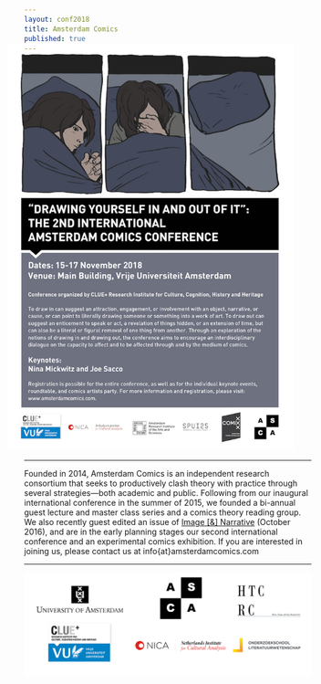 ```yaml
---
layout: conf2018
title: Amsterdam Comics
published: true
---
```


<a href="conferences/fall2018/schedule/">
	<img src="conferences/fall2018/img/Drawing_Yourself_In_and_Out_of_It_POSTER-sm.jpg" alt="" style="width: 750px; margin-left: -30px; margin-top: -30px;"/>
</a>

----

Founded in 2014, Amsterdam Comics is an independent research consortium that seeks to productively clash theory with practice through several strategies—both academic and public. Following from our inaugural international conference in the summer of 2015, we founded a bi-annual guest lecture and master class series and a comics theory reading group. We also recently guest edited an issue of [Image [&] Narrative](http://www.imageandnarrative.be/index.php/imagenarrative/issue/view/79) (October 2016), and are in the early planning stages our second international conference and an experimental comics exhibition. If you are interested in joining us, please contact us at info{at}amsterdamcomics.com

----

<img src="img/logos_all.png" alt="" style="width: 42.5em;"/>
